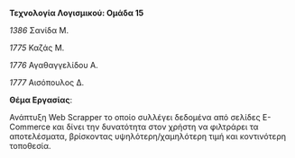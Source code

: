 **Τεχνολογία Λογισμικού: Ομάδα 15**

*1386* Σανίδα Μ.

*1775* Καζάς Μ.

*1776* Αγαθαγγελίδου Α.

*1777* Αισόπουλος Δ.


**Θέμα Εργασίας**:

  Ανάπτυξη Web Scrapper το οποίο συλλέγει δεδομένα από σελίδες E-Commerce και δίνει την δυνατότητα στον χρήστη να φιλτράρει τα αποτελέσματα, βρίσκοντας υψηλότερη/χαμηλότερη τιμή και κοντινότερη τοποθεσία.
